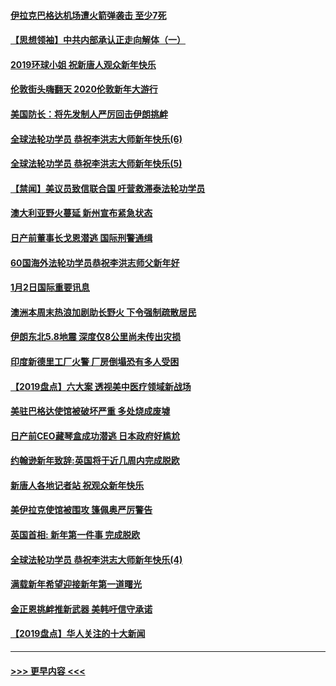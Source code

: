 #### [伊拉克巴格达机场遭火箭弹袭击 至少7死](../pages/prog202/a102744115.md?t=01031422) 
#### [【思想领袖】中共内部承认正走向解体（一）](../pages/prog202/a102744097.md?t=01031422) 
#### [2019环球小姐 祝新唐人观众新年快乐](../pages/prog202/a102744043.md?t=01031422) 
#### [伦敦街头嗨翻天 2020伦敦新年大游行](../pages/prog202/a102743925.md?t=01031422) 
#### [美国防长：将先发制人严厉回击伊朗挑衅](../pages/prog202/a102743930.md?t=01031422) 
#### [全球法轮功学员 恭祝李洪志大师新年快乐(6)](../pages/prog202/a102743899.md?t=01031422) 
#### [全球法轮功学员 恭祝李洪志大师新年快乐(5)](../pages/prog202/a102743766.md?t=01031422) 
#### [【禁闻】美议员致信联合国 吁营救滞泰法轮功学员](../pages/prog202/a102743781.md?t=01031422) 
#### [澳大利亚野火蔓延 新州宣布紧急状态](../pages/prog202/a102743681.md?t=01031422) 
#### [日产前董事长戈恩潜逃 国际刑警通缉](../pages/prog202/a102743676.md?t=01031422) 
#### [60国海外法轮功学员恭祝李洪志师父新年好](../pages/prog202/a102743628.md?t=01031422) 
#### [1月2日国际重要讯息](../pages/prog202/a102743488.md?t=01031422) 
#### [澳洲本周末热浪加剧助长野火 下令强制疏散居民](../pages/prog202/a102743421.md?t=01031422) 
#### [伊朗东北5.8地震 深度仅8公里尚未传出灾损](../pages/prog202/a102743396.md?t=01031422) 
#### [印度新德里工厂火警 厂房倒塌恐有多人受困](../pages/prog202/a102743386.md?t=01031422) 
#### [【2019盘点】六大案 透视美中医疗领域新战场](../pages/prog202/a102743227.md?t=01031422) 
#### [美驻巴格达使馆被破坏严重 多处烧成废墟](../pages/prog202/a102743244.md?t=01031422) 
#### [日产前CEO藏琴盒成功潜逃 日本政府好尴尬](../pages/prog202/a102742937.md?t=01031422) 
#### [约翰逊新年致辞:英国将于近几周内完成脱欧](../pages/prog202/a102742956.md?t=01031422) 
#### [新唐人各地记者站 祝观众新年快乐](../pages/prog202/a102742785.md?t=01031422) 
#### [美伊拉克使馆被围攻 篷佩奥严厉警告](../pages/prog202/a102742994.md?t=01031422) 
#### [英国首相: 新年第一件事 完成脱欧](../pages/prog202/a102742907.md?t=01031422) 
#### [全球法轮功学员 恭祝李洪志大师新年快乐(4)](../pages/prog202/a102742900.md?t=01031422) 
#### [满载新年希望迎接新年第一道曙光](../pages/prog202/a102742809.md?t=01031422) 
#### [金正恩挑衅推新武器 美韩吁信守承诺](../pages/prog202/a102742799.md?t=01031422) 
#### [【2019盘点】华人关注的十大新闻](../pages/prog202/a102742748.md?t=01031422) 

----
#### [ >>> 更早内容 <<< ](../indexes/prog202-earlier.md)
